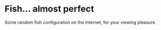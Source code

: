 # Fish... almost perfect

Some random fish configuration on the internet, for your viewing pleasure.

